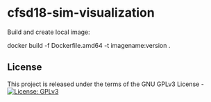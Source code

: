 # cfsd18-sim-visualization

Build and create local image:

docker build -f Dockerfile.amd64 -t imagename:version .

## License
This project is released under the terms of the GNU GPLv3 License - [![License: GPLv3](https://img.shields.io/badge/license-GPL--3-blue.svg
)](https://www.gnu.org/licenses/gpl-3.0.txt)
